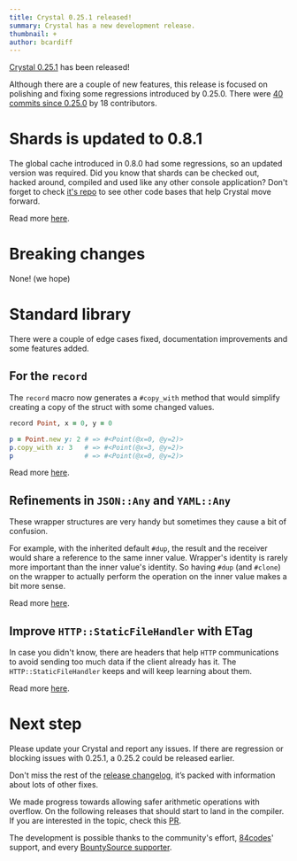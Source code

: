```yaml
---
title: Crystal 0.25.1 released!
summary: Crystal has a new development release.
thumbnail: +
author: bcardiff
---
```


[Crystal 0.25.1](https://github.com/crystal-lang/crystal/releases/tag/0.25.1) has been released!

Although there are a couple of new features, this release is focused on polishing and fixing some regressions introduced by 0.25.0. There were [40 commits since 0.25.0](https://github.com/crystal-lang/crystal/compare/0.25.0...0.25.1) by 18 contributors.

# Shards is updated to 0.8.1

The global cache introduced in 0.8.0 had some regressions, so an updated version was required.
Did you know that shards can be checked out, hacked around, compiled and used like any other console application? Don't forget to check [it's repo](https://github.com/crystal-lang/shards) to see other code bases that help Crystal move forward.

Read more [here](https://github.com/crystal-lang/shards/releases/tag/v0.8.1).

# Breaking changes

None! (we hope)

# Standard library

There were a couple of edge cases fixed, documentation improvements and some features added.

## For the `record`

The `record` macro now generates a `#copy_with` method that would simplify creating a copy of the struct with some changed values.

```ruby
record Point, x = 0, y = 0

p = Point.new y: 2 # => #<Point(@x=0, @y=2)>
p.copy_with x: 3   # => #<Point(@x=3, @y=2)>
p                  # => #<Point(@x=0, @y=2)>
```

Read more [here](https://github.com/crystal-lang/crystal/pull/5736).

## Refinements in `JSON::Any` and `YAML::Any`

These wrapper structures are very handy but sometimes they cause a bit of confusion.

For example, with the inherited default `#dup`, the result and the receiver would share a reference to the same inner value. Wrapper's identity is rarely more important than the inner value's identity. So having `#dup` (and `#clone`) on the wrapper to actually perform the operation on the inner value makes a bit more sense.

Read more [here](https://github.com/crystal-lang/crystal/pull/6266).

## Improve `HTTP::StaticFileHandler` with ETag

In case you didn't know, there are headers that help `HTTP` communications to avoid sending too much data if the client already has it. The `HTTP::StaticFileHandler` keeps and will keep learning about them.

Read more [here](https://github.com/crystal-lang/crystal/pull/6145).

# Next step

Please update your Crystal and report any issues. If there are regression or blocking issues with 0.25.1, a 0.25.2 could be released earlier.

Don't miss the rest of the [release changelog](https://github.com/crystal-lang/crystal/releases/tag/0.25.1), it’s packed with information about lots of other fixes.

We made progress towards allowing safer arithmetic operations with overflow. On the following releases that should start to land in the compiler. If you are interested in the topic, check this [PR](https://github.com/crystal-lang/crystal/pull/6223).

The development is possible thanks to the community's effort, [84codes](https://www.84codes.com/)' support, and every [BountySource supporter](https://crystal-lang.org/sponsors).
